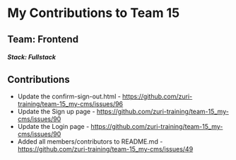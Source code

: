 # My Contributions to Team 15

## Team: Frontend

##### Stack: Fullstack


## Contributions 

- Update the confirm-sign-out.html - <https://github.com/zuri-training/team-15_my-cms/issues/96>
- Update the Sign up page - <https://github.com/zuri-training/team-15_my-cms/issues/90>
- Update the Login page - <https://github.com/zuri-training/team-15_my-cms/issues/90>
- Added all members/contributors to README.md - <https://github.com/zuri-training/team-15_my-cms/issues/49>
